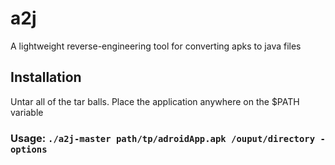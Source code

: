 # a2j
A lightweight reverse-engineering tool for converting apks to java files

## Installation  
  Untar all of the tar balls. Place the application anywhere on the $PATH variable

### Usage: `./a2j-master path/tp/adroidApp.apk /ouput/directory -options`
